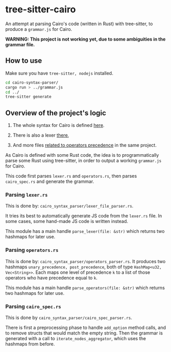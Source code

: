 # tree-sitter-cairo
An attempt at parsing Cairo's code (written in Rust) with tree-sitter, to produce a `grammar.js` for Cairo.

**WARNING: This project is not working yet, due to some ambiguities in the grammar file.**

## How to use
Make sure you have `tree-sitter, nodejs` installed.
``` sh
cd cairo-syntax-parser/
cargo run > ../grammar.js
cd ../
tree-sitter generate
```


## Overview of the project's logic

1. The whole syntax for Cairo is defined [here](https://github.com/starkware-libs/cairo/blob/main/crates/cairo-lang-syntax-codegen/src/cairo_spec.rs).

2. There is also a lexer [there](https://github.com/starkware-libs/cairo/blob/main/crates/cairo-lang-parser/src/lexer.rs),
3. And more files [related to operators precedence](https://github.com/starkware-libs/cairo/blob/main/crates/cairo-lang-parser/src/operators.rs
) in the same project.

 As Cairo is defined with some Rust code, the idea is to programmatically parse some Rust using tree-sitter, in order to output a working `grammar.js` for Cairo. 
 
 This code first parses `lexer.rs` and `operators.rs`, then parses `cairo_spec.rs` and generate the grammar.

### Parsing `lexer.rs`
 
 This is done by: `cairo_syntax_parser/lexer_file_parser.rs`. 
 
 It tries its best to automatically generate JS code from the `lexer.rs` file. In some cases, some hand-made JS code is written instead.

This module has a main handle `parse_lexer(file: &str)` which returns two hashmaps for later use.

### Parsing `operators.rs`
 This is done by: `cairo_syntax_parser/operators_parser.rs`. It produces two hashmaps `unary_precedence, post_precedence`, both of type `HashMap<u32, Vec<String>>`. Each maps one level of precedence `k` to a list of those operators who have precedence equal to `k`.

This module has a main handle `parse_operators(file: &str)` which returns two hashmaps for later use.
 
### Parsing `cairo_spec.rs`
 
 This is done by `cairo_syntax_parser/cairo_spec_parser.rs`.
 
 There is first a preprocessing phase to handle `add_option` method calls, and to remove structs that would match the empty string.
 Then the grammar is generated with a call to `iterate_nodes_aggregator`, which uses the hashmaps from before.
